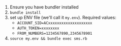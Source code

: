 1. Ensure you have bundler installed
1. `bundle install`
1. set up ENV file (we'll call it `my.env`). Required values:
    * `ACCOUNT_SID=ACxxxxxxxxxxxxxxxxxxxx`
    * `AUTH_TOKEN=xxxxxxxx`
    * `FROM_NUMBERS=1234567890,2345678901`
1. `source my.env && bundle exec sms.rb`